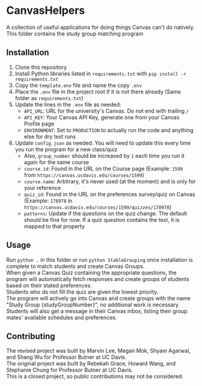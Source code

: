 # CanvasHelpers
A collection of useful applications for doing things Canvas can't do natively.  
This folder contains the study group matching program

## Installation
1. Clone this repository
2. Install Python libraries listed in `requirements.txt` with `pip install -r requirements.txt`
3. Copy the `template.env` file and name the copy `.env`
4. Place the `.env` file in the project root if it is not there already (Same folder as `requirements.txt`)
5. Update the lines in the `.env` file as needed:
	* `API_URL`: URL for the university's Canvas. Do not end with trailing `/`
	* `API_KEY`: Your Canvas API Key, generate one from your Canvas Profile page
	* `ENVIRONMENT`: Set to `PRODUCTION` to actually run the code and anything else for dry test runs
6. Update `config.json` as needed. You will need to update this every time you run the program for a new class/quiz
	* Also, `group_number` should be increased by `1` each time you run it again for the same course
	* `course.id`: Found in the URL on the Course page (Example: `1599` from `https://canvas.ucdavis.edu/courses/1599`)
	* `course.name`: Arbitrary, it's never used (at the moment) and is only for your reference
	* `quiz_id`: Found in the URL on the preferences survey/quiz on Canvas (Example: `178978` in `https://canvas.ucdavis.edu/courses/1599/quizzes/178978`)
	* `patterns`: Update if the questions on the quiz change. The default should be fine for now. If a quiz question contains the text, it is mapped to that property

## Usage
Run `python .` in this folder or run `python StableGrouping` once installation is complete to match students and create Canvas Groups.  
When given a Canvas Quiz containing the appropriate questions, the program will automatically fetch responses and create groups of students based on their stated preferences.  
Students who do not fill the quiz are given the lowest priority.  
The program will actively go into Canvas and create groups with the name "Study Group {studyGroupNumber}", no additional work is necessary. Students will also get a message in their Canvas inbox, listing their group mates' available schedules and preferences.

## Contributing
The revised project was built by Marvin Lee, Megan Mok, Shyam Agarwal, and Shang Wu for Professor Butner at UC Davis.  
The original project was built by Rebekah Grace, Howard Wang, and Stephanie Chung for Professor Butner at UC Davis.  
This is a closed project, so public contributions may not be considered.